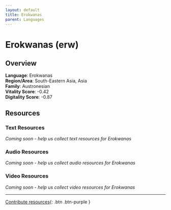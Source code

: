 ```yaml
---
layout: default
title: Erokwanas
parent: Languages
---
```


# Erokwanas (erw)

## Overview

**Language**: Erokwanas  
**Region/Area**: South-Eastern Asia, Asia  
**Family**: Austronesian  
**Vitality Score**: -0.42  
**Digitality Score**: -0.87  

## Resources

### Text Resources
*Coming soon - help us collect text resources for Erokwanas*

### Audio Resources
*Coming soon - help us collect audio resources for Erokwanas*

### Video Resources
*Coming soon - help us collect video resources for Erokwanas*

---

[Contribute resources](https://fairtrain.github.io/){: .btn .btn-purple }
